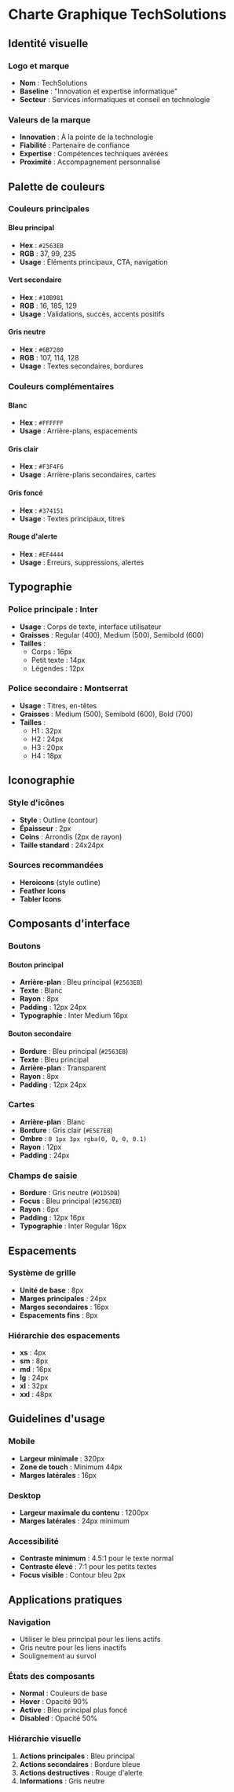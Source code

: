 # Charte Graphique TechSolutions

## Identité visuelle

### Logo et marque
- **Nom** : TechSolutions
- **Baseline** : "Innovation et expertise informatique"
- **Secteur** : Services informatiques et conseil en technologie

### Valeurs de la marque
- **Innovation** : À la pointe de la technologie
- **Fiabilité** : Partenaire de confiance
- **Expertise** : Compétences techniques avérées
- **Proximité** : Accompagnement personnalisé

## Palette de couleurs

### Couleurs principales

#### Bleu principal
- **Hex** : `#2563EB`
- **RGB** : 37, 99, 235
- **Usage** : Éléments principaux, CTA, navigation

#### Vert secondaire
- **Hex** : `#10B981`
- **RGB** : 16, 185, 129
- **Usage** : Validations, succès, accents positifs

#### Gris neutre
- **Hex** : `#6B7280`
- **RGB** : 107, 114, 128
- **Usage** : Textes secondaires, bordures

### Couleurs complémentaires

#### Blanc
- **Hex** : `#FFFFFF`
- **Usage** : Arrière-plans, espacements

#### Gris clair
- **Hex** : `#F3F4F6`
- **Usage** : Arrière-plans secondaires, cartes

#### Gris foncé
- **Hex** : `#374151`
- **Usage** : Textes principaux, titres

#### Rouge d'alerte
- **Hex** : `#EF4444`
- **Usage** : Erreurs, suppressions, alertes

## Typographie

### Police principale : **Inter**
- **Usage** : Corps de texte, interface utilisateur
- **Graisses** : Regular (400), Medium (500), Semibold (600)
- **Tailles** : 
  - Corps : 16px
  - Petit texte : 14px
  - Légendes : 12px

### Police secondaire : **Montserrat**
- **Usage** : Titres, en-têtes
- **Graisses** : Medium (500), Semibold (600), Bold (700)
- **Tailles** :
  - H1 : 32px
  - H2 : 24px
  - H3 : 20px
  - H4 : 18px

## Iconographie

### Style d'icônes
- **Style** : Outline (contour)
- **Épaisseur** : 2px
- **Coins** : Arrondis (2px de rayon)
- **Taille standard** : 24x24px

### Sources recommandées
- **Heroicons** (style outline)
- **Feather Icons**
- **Tabler Icons**

## Composants d'interface

### Boutons

#### Bouton principal
- **Arrière-plan** : Bleu principal (`#2563EB`)
- **Texte** : Blanc
- **Rayon** : 8px
- **Padding** : 12px 24px
- **Typographie** : Inter Medium 16px

#### Bouton secondaire
- **Bordure** : Bleu principal (`#2563EB`)
- **Texte** : Bleu principal
- **Arrière-plan** : Transparent
- **Rayon** : 8px
- **Padding** : 12px 24px

### Cartes
- **Arrière-plan** : Blanc
- **Bordure** : Gris clair (`#E5E7EB`)
- **Ombre** : `0 1px 3px rgba(0, 0, 0, 0.1)`
- **Rayon** : 12px
- **Padding** : 24px

### Champs de saisie
- **Bordure** : Gris neutre (`#D1D5DB`)
- **Focus** : Bleu principal (`#2563EB`)
- **Rayon** : 6px
- **Padding** : 12px 16px
- **Typographie** : Inter Regular 16px

## Espacements

### Système de grille
- **Unité de base** : 8px
- **Marges principales** : 24px
- **Marges secondaires** : 16px
- **Espacements fins** : 8px

### Hiérarchie des espacements
- **xs** : 4px
- **sm** : 8px
- **md** : 16px
- **lg** : 24px
- **xl** : 32px
- **xxl** : 48px

## Guidelines d'usage

### Mobile
- **Largeur minimale** : 320px
- **Zone de touch** : Minimum 44px
- **Marges latérales** : 16px

### Desktop
- **Largeur maximale du contenu** : 1200px
- **Marges latérales** : 24px minimum

### Accessibilité
- **Contraste minimum** : 4.5:1 pour le texte normal
- **Contraste élevé** : 7:1 pour les petits textes
- **Focus visible** : Contour bleu 2px

## Applications pratiques

### Navigation
- Utiliser le bleu principal pour les liens actifs
- Gris neutre pour les liens inactifs
- Soulignement au survol

### États des composants
- **Normal** : Couleurs de base
- **Hover** : Opacité 90%
- **Active** : Bleu principal plus foncé
- **Disabled** : Opacité 50%

### Hiérarchie visuelle
1. **Actions principales** : Bleu principal
2. **Actions secondaires** : Bordure bleue
3. **Actions destructives** : Rouge d'alerte
4. **Informations** : Gris neutre